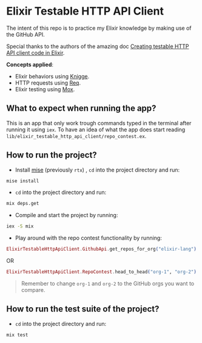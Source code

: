 # Elixir Testable HTTP API Client

The intent of this repo is to practice my Elixir knowledge by making use of the GitHub API.

Special thanks to the authors of the amazing doc [Creating testable HTTP API client code in Elixir](https://dev.betterdoc.org/elixir/http/mocks/opinion/2021/11/19/creating-testable-http-api-client-code-in-elixir.html).

**Concepts applied**:

- Elixir behaviors using [Knigge](https://hexdocs.pm/knigge/readme.html).
- HTTP requests using [Req](https://hexdocs.pm/req/readme.html).
- Elixir testing using [Mox](https://hexdocs.pm/mox/readme.html).

## What to expect when running the app?

This is an app that only work trough commands typed in the terminal after running it using `iex`. To have an idea of what the app does start reading `lib/elixir_testable_http_api_client/repo_contest.ex`.

## How to run the project?

- Install [mise](https://mise.jdx.dev/getting-started.html) (previously `rtx`) , `cd` into the project directory and run:

```bash
mise install
```

- `cd` into the project directory and run:

```bash
mix deps.get
```

- Compile and start the project by running:

```bash
iex -S mix
```

- Play around with the repo contest functionality by running:

```elixir
ElixirTestableHttpApiClient.GithubApi.get_repos_for_org("elixir-lang")
```

OR

```elixir
ElixirTestableHttpApiClient.RepoContest.head_to_head("org-1", "org-2")
```

> Remember to change `org-1` and `org-2` to the GitHub orgs you want to compare.

## How to run the test suite of the project?

- `cd` into the project directory and run:

```bash
mix test
```
